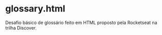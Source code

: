 # glossary.html
Desafio básico de glossário feito em HTML proposto pela Rocketseat na trilha Discover.
